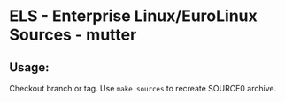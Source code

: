 # ELS - Enterprise Linux/EuroLinux Sources - mutter
 
## Usage:
  Checkout branch or tag. Use `make sources` to recreate  SOURCE0 archive.

